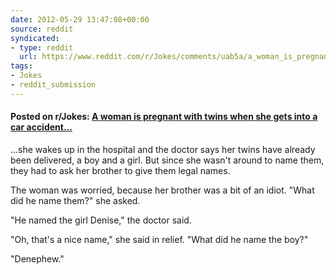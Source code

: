 ```yaml
---
date: 2012-05-29 13:47:08+00:00
source: reddit
syndicated:
- type: reddit
  url: https://www.reddit.com/r/Jokes/comments/uab5a/a_woman_is_pregnant_with_twins_when_she_gets_into/
tags:
- Jokes
- reddit_submission
---
```


#### Posted on r/Jokes: [A woman is pregnant with twins when she gets into a car accident...](https://www.reddit.com/r/Jokes/comments/uab5a/a_woman_is_pregnant_with_twins_when_she_gets_into/)

...she wakes up in the hospital and the doctor says her twins have already been delivered, a boy and a girl. But since she wasn't around to name them, they had to ask her brother to give them legal names.

The woman was worried, because her brother was a bit of an idiot. "What did he name them?" she asked.

"He named the girl Denise," the doctor said.

"Oh, that's a nice name," she said in relief. "What did he name the boy?"

"Denephew."